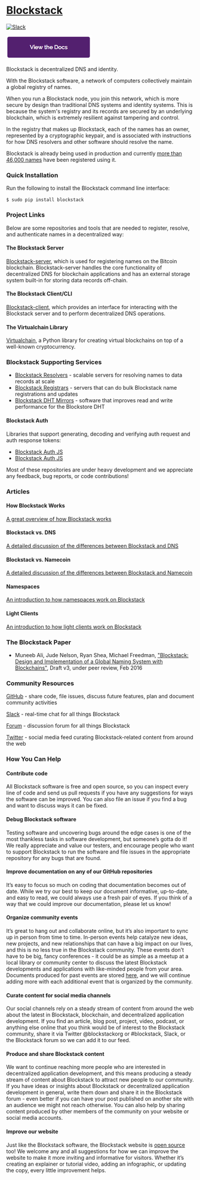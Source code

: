 # [Blockstack](http://blockstack.org)

[![Slack](http://slack.blockstack.org/badge.svg)](http://slack.blockstack.org/)

[![View the Docs](/view-the-docs.png)](https://blockstack.org/docs)

Blockstack is decentralized DNS and identity.

With the Blockstack software, a network of computers collectively maintain a global registry of names.

When you run a Blockstack node, you join this network, which is more secure by design than traditional DNS systems and identity systems. This is because the system's registry and its records are secured by an underlying blockchain, which is extremely resilient against tampering and control.

In the registry that makes up Blockstack, each of the names has an owner, represented by a cryptographic keypair, and is associated with instructions for how DNS resolvers and other software should resolve the name.

Blockstack is already being used in production and currently [more than 46,000 names](https://resolver.onename.com/v2/namespaces) have been registered using it.

### Quick Installation

Run the following to install the Blockstack command line interface:

```
$ sudo pip install blockstack
```

### Project Links

Below are some repositories and tools that are needed to register, resolve, and authenticate names in a decentralized way:  

#### The Blockstack Server

[Blockstack-server](https://github.com/blockstack/blockstack-server), which is used for registering names on the Bitcoin blockchain. Blockstack-server handles the core functionality of decentralized DNS for blockchain applications and has an external storage system built-in for storing data records off-chain.  

#### The Blockstack Client/CLI

[Blockstack-client](https://github.com/blockstack/blockstack-client), which provides an interface for interacting with the Blockstack server and to perform decentralized DNS operations.

#### The Virtualchain Library

[Virtualchain](https://github.com/blockstack/virtualchain), a Python library for creating virtual blockchains on top of a well-known cryptocurrency.  

### Blockstack Supporting Services

- [Blockstack Resolvers](https://github.com/blockstack/blockstack-resolver) - scalable servers for resolving names to data records at scale
- [Blockstack Registrars](https://github.com/blockstack/blockstack-registrar) - servers that can do bulk Blockstack name registrations and updates
- [Blockstack DHT Mirrors](https://github.com/blockstack/dht-mirror) - software that improves read and write performance for the Blockstore DHT

#### Blockstack Auth

Libraries that support generating, decoding and verifying auth request and auth response tokens:

- [Blockstack Auth JS](https://github.com/blockstack/blockstack-auth-js)
- [Blockstack Auth JS](https://github.com/blockstack/blockstack-auth-python)

Most of these repositories are under heavy development and we appreciate any feedback, bug reports, or code contributions!

### Articles

#### How Blockstack Works

[A great overview of how Blockstack works](https://blockstack.org/docs/how-blockstack-works)

#### Blockstack vs. DNS

[A detailed discussion of the differences between Blockstack and DNS](https://blockstack.org/docs/blockstack-vs-dns)

#### Blockstack vs. Namecoin

[A detailed discussion of the differences between Blockstack and Namecoin](https://blockstack.org/docs/blockstack-vs-namecoin)

#### Namespaces

[An introduction to how namespaces work on Blockstack](https://blockstack.org/docs/namespaces)

#### Light Clients

[An introduction to how light clients work on Blockstack](https://blockstack.org/docs/light-clients)

### The Blockstack Paper

* Muneeb Ali, Jude Nelson, Ryan Shea, Michael Freedman, ["Blockstack: Design and Implementation of a Global Naming System with Blockchains"](http://blockstack.org/blockstack.pdf), Draft v3, under peer review, Feb 2016

### Community Resources

[GitHub](https://github.com/blockstack) - share code, file issues, discuss future features, plan and document community activities

[Slack](http://chat.blockstack.org) - real-time chat for all things Blockstack

[Forum](http://forum.blockstack.org) - discussion forum for all things Blockstack

[Twitter](https://twitter.com/blockstackorg) - social media feed curating Blockstack-related content from around the web

### How You Can Help

#### Contribute code

All Blockstack software is free and open source, so you can inspect every line of code and send us pull requests if you have any suggestions for ways the software can be improved. You can also file an issue if you find a bug and want to discuss ways it can be fixed.

#### Debug Blockstack software

Testing software and uncovering bugs around the edge cases is one of the most thankless tasks in software development, but someone’s gotta do it! We really appreciate and value our testers, and encourage people who want to support Blockstack to run the software and file issues in the appropriate repository for any bugs that are found.

#### Improve documentation on any of our GitHub repositories

It’s easy to focus so much on coding that documentation becomes out of date. While we try our best to keep our document informative, up-to-date, and easy to read, we could always use a fresh pair of eyes. If you think of a way that we could improve our documentation, please let us know!

#### Organize community events

It’s great to hang out and collaborate online, but it’s also important to sync up in person from time to time. In-person events help catalyze new ideas, new projects, and new relationships that can have a big impact on our lives, and this is no less true in the Blockstack community. These events don’t have to be big, fancy conferences - it could be as simple as a meetup at a local library or community center to discuss the latest Blockstack developments and applications with like-minded people from your area. Documents produced for past events are stored [here](https://github.com/blockstack/events/wiki), and we will continue adding more with each additional event that is organized by the community.

#### Curate content for social media channels

Our social channels rely on a steady stream of content from around the web about the latest in Blockstack, blockchain, and decentralized application development. If you find an article, blog post, project, video, podcast, or anything else online that you think would be of interest to the Blockstack community, share it via Twitter @blockstackorg or #blockstack, Slack, or the Blockstack forum so we can add it to our feed.

#### Produce and share Blockstack content

We want to continue reaching more people who are interested in decentralized application development, and this means producing a steady stream of content about Blockstack to attract new people to our community. If you have ideas or insights about Blockstack or decentralized application development in general, write them down and share it in the Blockstack forum - even better if you can have your post published on another site with an audience we might not reach otherwise. You can also help by sharing content produced by other members of the community on your website or social media accounts.

#### Improve our website

Just like the Blockstack software, the Blockstack website is [open source](https://github.com/blockstack/blockstack-site) too! We welcome any and all suggestions for how we can improve the website to make it more inviting and informative for visitors. Whether it’s creating an explainer or tutorial video, adding an infographic, or updating the copy, every little improvement helps.
